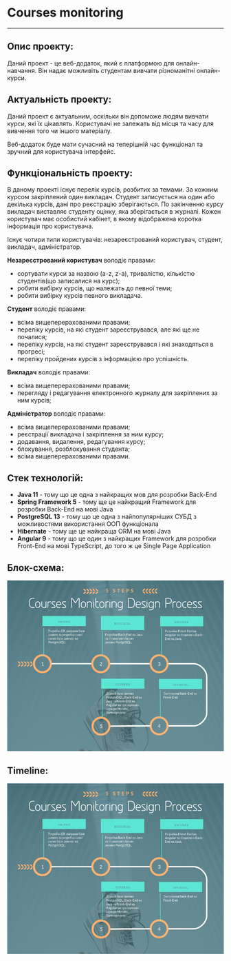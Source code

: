 # Courses monitoring
---
## Опис проекту:
Даний проект - це веб-додаток, який є платформою для онлайн-навчання.
Він надає можливіть студентам вивчати різноманітні онлайн-курси.
## Актуальність проекту:
Даний проект є актуальним, оскільки він допоможе людям вивчати курси, які їх цікавлять. Користувачі не залежать від місця та часу для вивчення того чи іншого матеріалу.


Веб-додаток буде мати сучасний на теперішній час функціонал та зручний для користувача інтерфейс.
## Функціональність проекту:
В даному проекті існує перелік курсів, розбитих за темами. За кожним курсом закріплений один викладач.
Студент записується на один або декілька курсів, дані про реєстрацію зберігаються. По закінченню курсу викладач виставляє студенту оцінку, яка зберігається в журналі.
Кожен користувач має особистий кабінет, в якому відображена коротка інформація про користувача.

Існує чотири типи користувачів: незареєстрований користувач, студент, викладач, адміністратор.


**Незареєстрований користувач** володіє правами:
+ сортувати курси за назвою (a-z, z-a), тривалістю, кількістю студентів(що записалися на курс);
+ робити вибірку курсів, що належать до певної теми;
+ робити вибірку курсів певного викладача.


**Студент** володіє правами:
+ всіма вищеперерахованими правами;
+ переліку курсів, на які студент зареєструвався, але які ще не почалися;
+ переліку курсів, на які студент зареєструвався і які знаходяться в прогресі;
+ переліку пройдених курсів з інформацією про успішність.


**Викладач** володіє правами:
+ всіма вищеперерахованими правами;
+ перегляду і редагування електронного журналу для закріплених за ним курсів;


**Адміністратор** володіє правами:
+ всіма вищеперерахованими правами;
+ реєстрації викладача і закріплення за ним курсу;
+ додавання, видалення, редагування курсу;
+ блокування, розблокування студента;
+ всіма вищеперерахованими правами.


## Стек технологій:
+ **Java 11**   - тому що це одна з найкращих мов для розробки Back-End
+ **Spring Framework 5**    - тому ще це найкращий Framework для розробки Back-End на мові Java 
+ **PostgreSQL 13**    - тому що це одна з найпопулярніших СУБД з можливостями використання ООП функціонала
+ **Hibernate**    - тому ще це найкраща ORM на мові Java
+ **Angular 9**    - тому що це один з найкращих Framework для розробки Front-End на мові TypeScript, до того ж це Single Page Application


## Блок-схема:
![alt text](https://github.com/MadeControl/project-courses-monitoring/blob/main/Timeline.jpg)


## Timeline:
![alt text](https://github.com/MadeControl/project-courses-monitoring/blob/main/Timeline.jpg)
